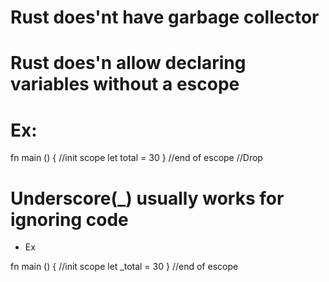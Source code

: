 # Rust does'nt have garbage collector
# Rust does'n allow declaring variables without a escope
# Ex:
  fn main () 
  { //init scope
     let total = 30
  } //end of escope
  //Drop

# Underscore(_) usually works for ignoring code
 - Ex 

 fn main () 
  { //init scope
     let _total = 30
  } //end of escope